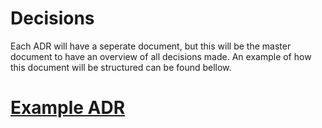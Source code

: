 # Decisions

Each ADR will have a seperate document, but this will be the master document to have an overview of all decisions made. An example of how this document will be structured can be found bellow.

# [Example ADR](all-decisions/template-adr.md)